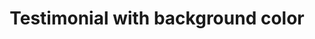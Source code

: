 ---
title: Testimonial with background color
category: Marketing
paid: true
isActive: true
ltr: {"preview":"function App() {\n  return /*#__PURE__*/React.createElement(\"section\", {\n    className: \"relative py-28 bg-blue-600\"\n  }, /*#__PURE__*/React.createElement(\"div\", {\n    className: \"relative z-10 max-w-screen-xl mx-auto px-4 md:px-8\"\n  }, /*#__PURE__*/React.createElement(\"div\", {\n    className: \"max-w-3xl mx-auto text-center\"\n  }, /*#__PURE__*/React.createElement(\"h3\", {\n    className: \"text-blue-100 font-semibold pb-6\"\n  }, \"What people are saying\"), /*#__PURE__*/React.createElement(\"figure\", null, /*#__PURE__*/React.createElement(\"blockquote\", null, /*#__PURE__*/React.createElement(\"p\", {\n    className: \"text-white text-xl font-semibold sm:text-2xl\"\n  }, \"\\u201CLorem ipsum dolor sit amet, consectetur adipiscing elit. Nunc et est hendrerit, porta nunc vitae, gravida justo. Nunc fermentum magna lorem, euismod volutpat arcu volutpat et.\\u201C\")), /*#__PURE__*/React.createElement(\"div\", {\n    className: \"mt-6\"\n  }, /*#__PURE__*/React.createElement(\"img\", {\n    src: \"https://api.uifaces.co/our-content/donated/xZ4wg2Xj.jpg\",\n    className: \"w-16 h-16 mx-auto rounded-full\"\n  }), /*#__PURE__*/React.createElement(\"div\", {\n    className: \"mt-3\"\n  }, /*#__PURE__*/React.createElement(\"span\", {\n    className: \"block text-white font-semibold\"\n  }, \"Martin escobar\"), /*#__PURE__*/React.createElement(\"span\", {\n    className: \"block text-blue-100 text-sm mt-0.5\"\n  }, \"Founder of meta\")))))), /*#__PURE__*/React.createElement(\"div\", {\n    className: \"absolute top-0 w-full h-full\",\n    style: {\n      background: \"linear-gradient(268.24deg, rgba(59, 130, 246, 0.76) 50%, rgba(59, 130, 246, 0.545528) 80.61%, rgba(55, 48, 163, 0) 117.35%)\"\n    }\n  }));\n}","react":{"jsxTail":[{"code":"export default () => {\n    return (\n        <section className=\"relative py-28 bg-blue-600\">\n            <div className=\"relative z-10 max-w-screen-xl mx-auto px-4 md:px-8\">\n                <div className=\"max-w-3xl mx-auto text-center\">\n                    <h3 className=\"text-blue-100 font-semibold pb-6\">What people are saying</h3>\n                    <figure>\n                        <blockquote>\n                            <p className=\"text-white text-xl font-semibold sm:text-2xl\">\n                                “Lorem ipsum dolor sit amet, consectetur adipiscing elit. Nunc et est hendrerit, porta nunc vitae, gravida justo. Nunc fermentum magna lorem, euismod volutpat arcu volutpat et.“\n                            </p>\n                        </blockquote>\n                        <div className=\"mt-6\">\n                            <img src=\"https://api.uifaces.co/our-content/donated/xZ4wg2Xj.jpg\" className=\"w-16 h-16 mx-auto rounded-full\" />\n                            <div className=\"mt-3\">\n                                <span className=\"block text-white font-semibold\">Martin escobar</span>\n                                <span className=\"block text-blue-100 text-sm mt-0.5\">Founder of meta</span>\n                            </div>\n                        </div>\n                    </figure>\n                </div>\n            </div>\n            <div className=\"absolute top-0 w-full h-full\" style={{ background: \"linear-gradient(268.24deg, rgba(59, 130, 246, 0.76) 50%, rgba(59, 130, 246, 0.545528) 80.61%, rgba(55, 48, 163, 0) 117.35%)\" }}></div>\n        </section>\n    )\n}","label":"App.jsx"}],"jsxCss":[]},"vue":{"vueCss":[],"vueTail":[]}}
rtl: {"vue":{"vueTail":[],"vueCss":[]},"react":{"jsxTail":[{"code":"export default () => {\n    return (\n        <section className=\"relative py-28 bg-blue-600\">\n            <div className=\"relative z-10 max-w-screen-xl mx-auto px-4 md:px-8\">\n                <div className=\"max-w-3xl mx-auto text-center\">\n                    <h3 className=\"text-blue-100 font-semibold pb-6\">ما يقوله الناس</h3>\n                    <figure>\n                        <blockquote>\n                            <p className=\"text-white text-xl font-semibold sm:text-2xl\">\n                                “من المهم أن تعرف أن الألم بحد ذاته مهم، وسيتبعه نظام التعليم. والآن يوجد مكتب، بوابة الحياة الآن، مجرد حامل. الآن العمل العظيم للتخمير، مهنة لمهنة أركو.“\n                            </p>\n                        </blockquote>\n                        <div className=\"mt-6\">\n                            <img src=\"https://api.uifaces.co/our-content/donated/xZ4wg2Xj.jpg\" className=\"w-16 h-16 mx-auto rounded-full\" />\n                            <div className=\"mt-3\">\n                                <span className=\"block text-white font-semibold\">مارتن بروم</span>\n                                <span className=\"block text-blue-100 text-sm mt-0.5\">مؤسس ميتا</span>\n                            </div>\n                        </div>\n                    </figure>\n                </div>\n            </div>\n            <div className=\"absolute top-0 w-full h-full\" style={{ background: \"linear-gradient(268.24deg, rgba(59, 130, 246, 0.76) 50%, rgba(59, 130, 246, 0.545528) 80.61%, rgba(55, 48, 163, 0) 117.35%)\" }}></div>\n        </section>\n    )\n}","label":"App.jsx"}],"jsxCss":[]},"preview":"function App() {\n  return /*#__PURE__*/React.createElement(\"section\", {\n    className: \"relative py-28 bg-blue-600\"\n  }, /*#__PURE__*/React.createElement(\"div\", {\n    className: \"relative z-10 max-w-screen-xl mx-auto px-4 md:px-8\"\n  }, /*#__PURE__*/React.createElement(\"div\", {\n    className: \"max-w-3xl mx-auto text-center\"\n  }, /*#__PURE__*/React.createElement(\"h3\", {\n    className: \"text-blue-100 font-semibold pb-6\"\n  }, \"\\u0645\\u0627 \\u064A\\u0642\\u0648\\u0644\\u0647 \\u0627\\u0644\\u0646\\u0627\\u0633\"), /*#__PURE__*/React.createElement(\"figure\", null, /*#__PURE__*/React.createElement(\"blockquote\", null, /*#__PURE__*/React.createElement(\"p\", {\n    className: \"text-white text-xl font-semibold sm:text-2xl\"\n  }, \"\\u201C\\u0645\\u0646 \\u0627\\u0644\\u0645\\u0647\\u0645 \\u0623\\u0646 \\u062A\\u0639\\u0631\\u0641 \\u0623\\u0646 \\u0627\\u0644\\u0623\\u0644\\u0645 \\u0628\\u062D\\u062F \\u0630\\u0627\\u062A\\u0647 \\u0645\\u0647\\u0645\\u060C \\u0648\\u0633\\u064A\\u062A\\u0628\\u0639\\u0647 \\u0646\\u0638\\u0627\\u0645 \\u0627\\u0644\\u062A\\u0639\\u0644\\u064A\\u0645. \\u0648\\u0627\\u0644\\u0622\\u0646 \\u064A\\u0648\\u062C\\u062F \\u0645\\u0643\\u062A\\u0628\\u060C \\u0628\\u0648\\u0627\\u0628\\u0629 \\u0627\\u0644\\u062D\\u064A\\u0627\\u0629 \\u0627\\u0644\\u0622\\u0646\\u060C \\u0645\\u062C\\u0631\\u062F \\u062D\\u0627\\u0645\\u0644. \\u0627\\u0644\\u0622\\u0646 \\u0627\\u0644\\u0639\\u0645\\u0644 \\u0627\\u0644\\u0639\\u0638\\u064A\\u0645 \\u0644\\u0644\\u062A\\u062E\\u0645\\u064A\\u0631\\u060C \\u0645\\u0647\\u0646\\u0629 \\u0644\\u0645\\u0647\\u0646\\u0629 \\u0623\\u0631\\u0643\\u0648.\\u201C\")), /*#__PURE__*/React.createElement(\"div\", {\n    className: \"mt-6\"\n  }, /*#__PURE__*/React.createElement(\"img\", {\n    src: \"https://api.uifaces.co/our-content/donated/xZ4wg2Xj.jpg\",\n    className: \"w-16 h-16 mx-auto rounded-full\"\n  }), /*#__PURE__*/React.createElement(\"div\", {\n    className: \"mt-3\"\n  }, /*#__PURE__*/React.createElement(\"span\", {\n    className: \"block text-white font-semibold\"\n  }, \"\\u0645\\u0627\\u0631\\u062A\\u0646 \\u0628\\u0631\\u0648\\u0645\"), /*#__PURE__*/React.createElement(\"span\", {\n    className: \"block text-blue-100 text-sm mt-0.5\"\n  }, \"\\u0645\\u0624\\u0633\\u0633 \\u0645\\u064A\\u062A\\u0627\")))))), /*#__PURE__*/React.createElement(\"div\", {\n    className: \"absolute top-0 w-full h-full\",\n    style: {\n      background: \"linear-gradient(268.24deg, rgba(59, 130, 246, 0.76) 50%, rgba(59, 130, 246, 0.545528) 80.61%, rgba(55, 48, 163, 0) 117.35%)\"\n    }\n  }));\n}"}
slug: /testimonials
id: 46deb6b4-3c99-4533-8a40-534b038c5538
created_at: 1670769954375
---